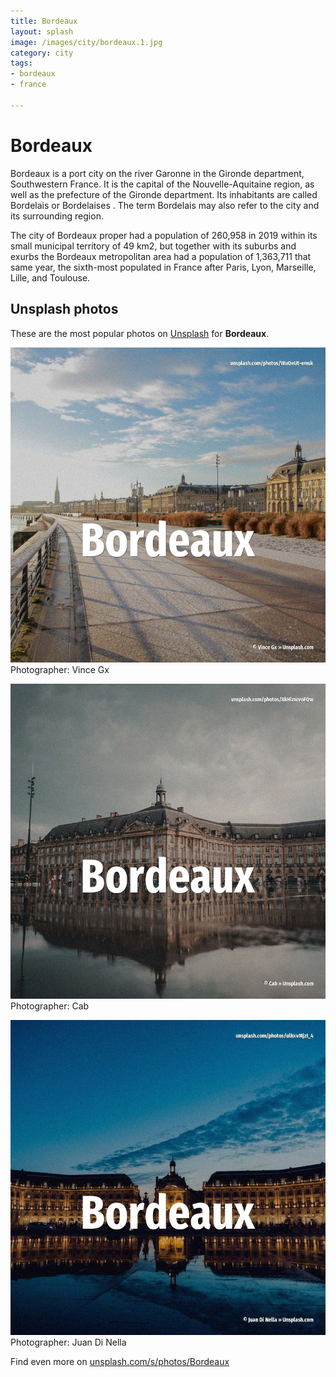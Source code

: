 ```yaml
---
title: Bordeaux
layout: splash
image: /images/city/bordeaux.1.jpg
category: city
tags:
- bordeaux
- france

---
```

# Bordeaux

Bordeaux  is a port city on the river Garonne in the Gironde department, Southwestern France.
It is the capital of the Nouvelle-Aquitaine region, as well as the prefecture of the Gironde 
department.
Its inhabitants are called Bordelais  or Bordelaises .
The term Bordelais may also refer to the city and its surrounding region.

The city of Bordeaux proper had a population of 260,958 in 2019 within its small municipal 
territory of 49 km2, but together with its suburbs and exurbs the Bordeaux metropolitan area had a 
population of 1,363,711 that same year, the sixth-most populated in France after Paris, Lyon, 
Marseille, Lille, and Toulouse.

 
## Unsplash photos
These are the most popular photos on [Unsplash](https://unsplash.com) for **Bordeaux**.
 
![Bordeaux](/images/city/bordeaux.1.jpg)
Photographer:  Vince Gx
 
![Bordeaux](/images/city/bordeaux.2.jpg)
Photographer:  Cab
 
![Bordeaux](/images/city/bordeaux.3.jpg)
Photographer:  Juan Di Nella
 
Find even more on [unsplash.com/s/photos/Bordeaux](https://unsplash.com/s/photos/Bordeaux)
 
